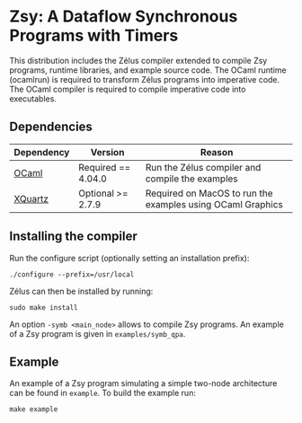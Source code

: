 # Zsy: A Dataflow Synchronous Programs with Timers

This distribution includes the Zélus compiler extended to compile Zsy
programs, runtime libraries, and example source code. The OCaml
runtime (ocamlrun) is required to transform Zélus programs into
imperative code. The OCaml compiler is required to compile imperative
code into executables.

## Dependencies

| Dependency | Version | Reason |
|------------|---------|--------|
| [OCaml](http://ocaml.org/) | Required == 4.04.0  | Run the Zélus compiler and compile the examples |
| [XQuartz](http://www.xquartz.org/) | Optional >= 2.7.9 | Required on MacOS to run the examples using OCaml Graphics |


## Installing the compiler

Run the configure script (optionally setting an installation prefix):

```
./configure --prefix=/usr/local
```

Zélus can then be installed by running:

```
sudo make install
```

An option `-symb <main_node>` allows to compile Zsy programs.
An example of a Zsy program is given in `examples/symb_qpa`.

## Example

An example of a Zsy program simulating a simple two-node architecture
can be found in `example`. To build the example run:

```
make example
```
